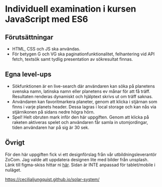 # Individuell examination i kursen JavaScript med ES6

## Förutsättningar
* HTML, CSS och JS ska användas. 
* För betygen G och VG ska paginationfunktionalitet, felhantering vid API fetch, textsök samt tydlig presentation av sökresultat finnas. 

## Egna level-ups
* Sökfunktionen är en live-search där användaren kan söka på planetens svenska namn, latinska namn eller planetens ev månar för att få träff. Resultaten renderas dynamiskt och hjälptext skrivs ut om träff saknas.
* Användaren kan favoritmarkera planeter, genom att klicka i stjärnan som finns i varje planets header. Dessa lagras i local storage och kan nås via stjärnikonen på sidans nedre högra hörn. 
* Spel! Helt obruten mark inför den här uppgiften. Genom att klicka på raketen aktiveras spelet och användaren får samla in utomjordingar, tiden användaren har på sig är 30 sek. 

## Övrigt
För den här uppgiften fick vi ett designförslag från vår utbildningsleverantör ZoCom. Jag valde att uppdatera designen lite med bilder från unsplash. Länk till figma-skiss hittar ni <a href="https://www.figma.com/file/Ib9ahPsFNPG2orLozJ0WL2/JS-%2F-Solaris-(Copy)?node-id=0%3A1&t=NL38KYhOof2O8uf9-0">här</a>. Sidan är INTE anpassad för tablet/mobile i nuläget.

https://cecilialjungquist.github.io/solar-system/
